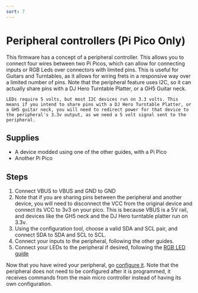 ```yaml
---
sort: 7
---
```

# Peripheral controllers (Pi Pico Only)
This firmware has a concept of a peripheral controller. This allows you to connect four wires between two Pi Picos, which can allow for connecting inputs or RGB Leds over connectors with limited pins. This is useful for Guitars and Turntables, as it allows for wiring frets in a responsive way over a limited number of pins. Note that the peripheral feature uses I2C, so it can actually share pins with a DJ Hero Turntable Platter, or a GH5 Guitar neck.

```danger
LEDs require 5 volts, but most I2C devices run on 3.3 volts. This means if you intend to share pins with a DJ Hero Turntable Platter, or a GH5 guitar neck, you will need to redirect power for that device to the peripheral's 3.3v output, as we need a 5 volt signal sent to the peripheral. 
```

## Supplies
* A device modded using one of the other guides, with a Pi Pico
* Another Pi Pico

## Steps
1. Connect VBUS to VBUS and GND to GND
2. Note that if you are sharing pins between the peripheral and another device, you will need to disconnect the VCC from the original device and connect its VCC to 3v3 on your pico. This is because VBUS is a 5V rail, and devices like the GH5 neck and the DJ Hero turntable platter run on 3.3v.
2. Using the configuration tool, choose a valid SDA and SCL pair, and connect SDA to SDA and SCL to SCL.
3. Connect your inputs to the peripheral, following the other guides.
4. Connect your LEDs to the peripheral if desired, following the [RGB LED guide](https://santroller.tangentmc.net/wiring_guides/leds.html)

Now that you have wired your peripheral, go [configure it](https://santroller.tangentmc.net/tool/using.html). Note that the peripheral does not need to be configured after it is programmed, it receives commands from the main micro controller instead of having its own configuration.